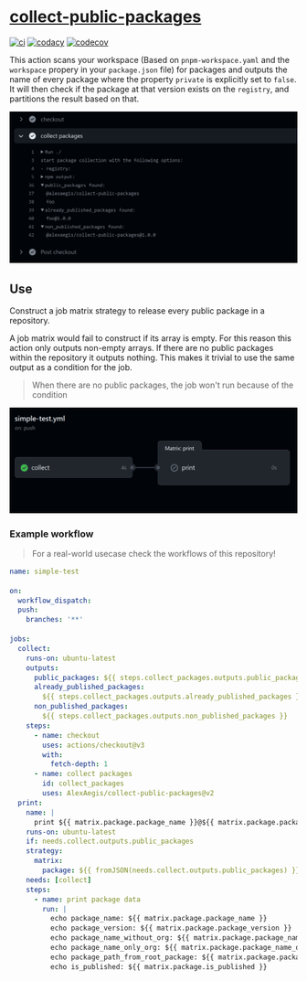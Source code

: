 # [collect-public-packages](https://github.com/marketplace/actions/collect-public-packages)

[![ci](https://github.com/AlexAegis/collect-public-packages/actions/workflows/cicd.yml/badge.svg)](https://github.com/AlexAegis/collect-public-packages/actions/workflows/cicd.yml)
[![codacy](https://app.codacy.com/project/badge/Grade/4cc2c35d0cab43c7a37256a9d063c64f)](https://app.codacy.com/gh/AlexAegis/collect-public-packages/dashboard?utm_source=gh&utm_medium=referral&utm_content=&utm_campaign=Badge_grade)
[![codecov](https://codecov.io/gh/AlexAegis/collect-public-packages/branch/master/graph/badge.svg?token=kw8ZeoPbUh)](https://codecov.io/gh/AlexAegis/collect-public-packages)

This action scans your workspace (Based on `pnpm-workspace.yaml` and the
`workspace` propery in your `package.json` file) for packages and outputs the
name of every package where the property `private` is explicitly set to `false`.
It will then check if the package at that version exists on the `registry`, and
partitions the result based on that.

![banner](./docs/banner.png)

## Use

Construct a job matrix strategy to release every public package in a repository.

A job matrix would fail to construct if its array is empty. For this reason this
action only outputs non-empty arrays. If there are no public packages within the
repository it outputs nothing. This makes it trivial to use the same output as a
condition for the job.

> When there are no public packages, the job won't run because of the condition

![case-no-public](./docs/case-no-public.png)

### Example workflow

> For a real-world usecase check the workflows of this repository!

```yaml
name: simple-test

on:
  workflow_dispatch:
  push:
    branches: '**'

jobs:
  collect:
    runs-on: ubuntu-latest
    outputs:
      public_packages: ${{ steps.collect_packages.outputs.public_packages }}
      already_published_packages:
        ${{ steps.collect_packages.outputs.already_published_packages }}
      non_published_packages:
        ${{ steps.collect_packages.outputs.non_published_packages }}
    steps:
      - name: checkout
        uses: actions/checkout@v3
        with:
          fetch-depth: 1
      - name: collect packages
        id: collect_packages
        uses: AlexAegis/collect-public-packages@v2
  print:
    name: |
      print ${{ matrix.package.package_name }}@${{ matrix.package.package_version }}
    runs-on: ubuntu-latest
    if: needs.collect.outputs.public_packages
    strategy:
      matrix:
        package: ${{ fromJSON(needs.collect.outputs.public_packages) }}
    needs: [collect]
    steps:
      - name: print package data
        run: |
          echo package_name: ${{ matrix.package.package_name }}
          echo package_version: ${{ matrix.package.package_version }}
          echo package_name_without_org: ${{ matrix.package.package_name_without_org }}
          echo package_name_only_org: ${{ matrix.package.package_name_only_org }}
          echo package_path_from_root_package: ${{ matrix.package.package_path_from_root_package }}
          echo is_published: ${{ matrix.package.is_published }}
```
